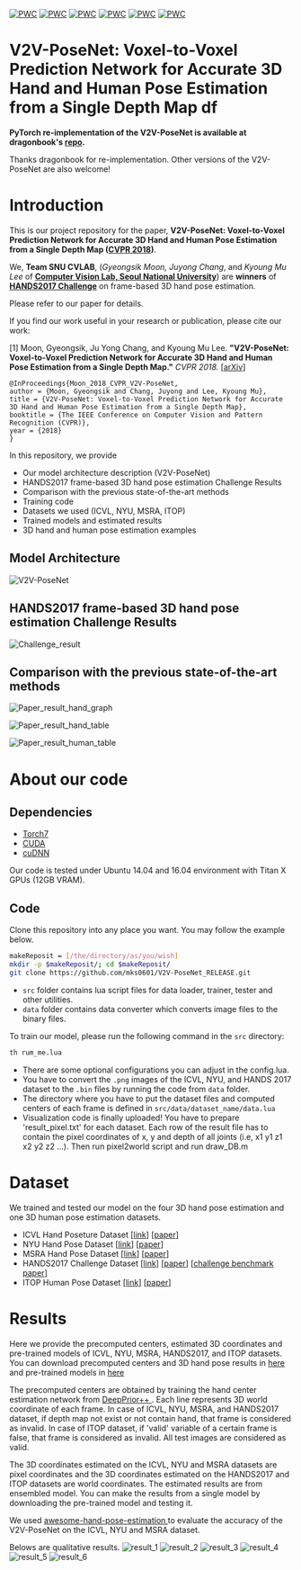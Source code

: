[![PWC](https://img.shields.io/endpoint.svg?url=https://paperswithcode.com/badge/v2v-posenet-voxel-to-voxel-prediction-network/hand-pose-estimation-on-hands-2017)](https://paperswithcode.com/sota/hand-pose-estimation-on-hands-2017?p=v2v-posenet-voxel-to-voxel-prediction-network)
[![PWC](https://img.shields.io/endpoint.svg?url=https://paperswithcode.com/badge/v2v-posenet-voxel-to-voxel-prediction-network/hand-pose-estimation-on-icvl-hands)](https://paperswithcode.com/sota/hand-pose-estimation-on-icvl-hands?p=v2v-posenet-voxel-to-voxel-prediction-network)
[![PWC](https://img.shields.io/endpoint.svg?url=https://paperswithcode.com/badge/v2v-posenet-voxel-to-voxel-prediction-network/pose-estimation-on-itop-front-view)](https://paperswithcode.com/sota/pose-estimation-on-itop-front-view?p=v2v-posenet-voxel-to-voxel-prediction-network)
[![PWC](https://img.shields.io/endpoint.svg?url=https://paperswithcode.com/badge/v2v-posenet-voxel-to-voxel-prediction-network/pose-estimation-on-itop-top-view)](https://paperswithcode.com/sota/pose-estimation-on-itop-top-view?p=v2v-posenet-voxel-to-voxel-prediction-network)
[![PWC](https://img.shields.io/endpoint.svg?url=https://paperswithcode.com/badge/v2v-posenet-voxel-to-voxel-prediction-network/hand-pose-estimation-on-nyu-hands)](https://paperswithcode.com/sota/hand-pose-estimation-on-nyu-hands?p=v2v-posenet-voxel-to-voxel-prediction-network)
[![PWC](https://img.shields.io/endpoint.svg?url=https://paperswithcode.com/badge/v2v-posenet-voxel-to-voxel-prediction-network/hand-pose-estimation-on-msra-hands)](https://paperswithcode.com/sota/hand-pose-estimation-on-msra-hands?p=v2v-posenet-voxel-to-voxel-prediction-network)

# V2V-PoseNet: Voxel-to-Voxel Prediction Network for Accurate 3D Hand and Human Pose Estimation from a Single Depth Map df

**PyTorch re-implementation of the V2V-PoseNet is available at dragonbook's [repo](https://github.com/dragonbook/V2V-PoseNet-pytorch).**

Thanks dragonbook for re-implementation. Other versions of the V2V-PoseNet are also welcome!

# Introduction

This is our project repository for the paper, **V2V-PoseNet: Voxel-to-Voxel Prediction Network for Accurate 3D Hand and Human Pose Estimation from a Single Depth Map ([CVPR 2018](http://cvpr2018.thecvf.com))**.

We, **Team SNU CVLAB**, (<i>Gyeongsik Moon, Juyong Chang</i>, and <i>Kyoung Mu Lee</i> of [**Computer Vision Lab, Seoul National University**](https://cv.snu.ac.kr/)) are **winners** of [**HANDS2017 Challenge**](http://icvl.ee.ic.ac.uk/hands17/challenge/) on frame-based 3D hand pose estimation.



Please refer to our paper for details.

If you find our work useful in your research or publication, please cite our work:

[1] Moon, Gyeongsik, Ju Yong Chang, and Kyoung Mu Lee. **"V2V-PoseNet: Voxel-to-Voxel Prediction Network for Accurate 3D Hand and Human Pose Estimation from a Single Depth Map."** <i>CVPR 2018. </i> [[arXiv](https://arxiv.org/abs/1711.07399)]
  
  ```
@InProceedings{Moon_2018_CVPR_V2V-PoseNet,
  author = {Moon, Gyeongsik and Chang, Juyong and Lee, Kyoung Mu},
  title = {V2V-PoseNet: Voxel-to-Voxel Prediction Network for Accurate 3D Hand and Human Pose Estimation from a Single Depth Map},
  booktitle = {The IEEE Conference on Computer Vision and Pattern Recognition (CVPR)},
  year = {2018}
}
```

In this repository, we provide
* Our model architecture description (V2V-PoseNet)
* HANDS2017 frame-based 3D hand pose estimation Challenge Results
* Comparison with the previous state-of-the-art methods
* Training code
* Datasets we used (ICVL, NYU, MSRA, ITOP)
* Trained models and estimated results
* 3D hand and human pose estimation examples


## Model Architecture

![V2V-PoseNet](/figs/V2V-PoseNet.png)

## HANDS2017 frame-based 3D hand pose estimation Challenge Results

![Challenge_result](/figs/Challenge_result.png)


## Comparison with the previous state-of-the-art methods

![Paper_result_hand_graph](/figs/Paper_result_hand_graph.png)

![Paper_result_hand_table](/figs/Paper_result_hand_table.png)

![Paper_result_human_table](/figs/Paper_result_human_table.png)

# About our code
## Dependencies
* [Torch7](http://torch.ch)
* [CUDA](https://developer.nvidia.com/cuda-downloads)
* [cuDNN](https://developer.nvidia.com/cudnn)

Our code is tested under Ubuntu 14.04 and 16.04 environment with Titan X GPUs (12GB VRAM).

## Code
Clone this repository into any place you want. You may follow the example below.
```bash
makeReposit = [/the/directory/as/you/wish]
mkdir -p $makeReposit/; cd $makeReposit/
git clone https://github.com/mks0601/V2V-PoseNet_RELEASE.git
```
* `src` folder contains lua script files for data loader, trainer, tester and other utilities.
* `data` folder contains data converter which converts image files to the binary files.

To train our model, please run the following command in the `src` directory:

```bash
th rum_me.lua
```

* There are some optional configurations you can adjust in the config.lua. 
* You have to convert the `.png` images of the ICVL, NYU, and HANDS 2017 dataset to the `.bin` files by running the code from `data` folder.
* The directory where you have to put the dataset files and computed centers of each frame is defined in `src/data/dataset_name/data.lua`
* Visualization code is finally uploaded! You have to prepare 'result_pixel.txt' for each dataset. Each row of the result file has to contain the pixel coordinates of x, y and depth of all joints (i.e, x1 y1 z1 x2 y2 z2 ...). Then run pixel2world script and run draw_DB.m

# Dataset
We trained and tested our model on the four 3D hand pose estimation and one 3D human pose estimation datasets.

* ICVL Hand Poseture Dataset [[link](https://labicvl.github.io/hand.html)] [[paper](http://www.iis.ee.ic.ac.uk/dtang/cvpr_14.pdf)]
* NYU Hand Pose Dataset [[link](https://cims.nyu.edu/~tompson/NYU_Hand_Pose_Dataset.htm)] [[paper](https://cims.nyu.edu/~tompson/others/TOG_2014_paper_PREPRINT.pdf)]
* MSRA Hand Pose Dataset [[link](https://jimmysuen.github.io/)] [[paper](https://www.cv-foundation.org/openaccess/content_cvpr_2015/papers/Sun_Cascaded_Hand_Pose_2015_CVPR_paper.pdf)]
* HANDS2017 Challenge Dataset [[link](http://icvl.ee.ic.ac.uk/hands17/challenge/)] [[paper](https://arxiv.org/abs/1712.03917)] [[challenge benchmark paper](http://openaccess.thecvf.com/content_cvpr_2018/papers/Yuan_Depth-Based_3D_Hand_CVPR_2018_paper.pdf)]
* ITOP Human Pose Dataset [[link](https://www.alberthaque.com/projects/viewpoint_3d_pose/)] [[paper](https://arxiv.org/abs/1603.07076)]


# Results
Here we provide the precomputed centers, estimated 3D coordinates and pre-trained models of ICVL, NYU, MSRA, HANDS2017, and ITOP datasets. You can download precomputed centers and 3D hand pose results in [here](https://drive.google.com/drive/folders/1moW1nkL7Ey6C_6XAEQbWZEIoZN1uxlfu?usp=sharing) and pre-trained models in [here](https://drive.google.com/drive/folders/1WtzflL_F0Hird4fj9lpofqhjeGNQnOap?usp=sharing)

The precomputed centers are obtained by training the hand center estimation network from [DeepPrior++ ](https://arxiv.org/pdf/1708.08325.pdf). Each line represents 3D world coordinate of each frame.
In case of ICVL, NYU, MSRA, and HANDS2017 dataset, if depth map not exist or not contain hand, that frame is considered as invalid.
In case of ITOP dataset, if 'valid' variable of a certain frame is false, that frame is considered as invalid.
All test images are considered as valid.

The 3D coordinates estimated on the ICVL, NYU and MSRA datasets are pixel coordinates and the 3D coordinates estimated on the HANDS2017 and ITOP datasets are world coordinates. The estimated results are from ensembled model. You can make the results from a single model by downloading the pre-trained model and testing it.

We used [awesome-hand-pose-estimation ](https://github.com/xinghaochen/awesome-hand-pose-estimation) to evaluate the accuracy of the V2V-PoseNet on the ICVL, NYU and MSRA dataset.

Belows are qualitative results.
![result_1](/figs/result/Paper_result_ICVL.png)
![result_2](/figs/result/Paper_result_NYU.png)
![result_3](/figs/result/Paper_result_MSRA.png)
![result_4](/figs/result/Paper_result_HANDS2017.png)
![result_5](/figs/result/Paper_result_ITOP_front.png)
![result_6](/figs/result/Paper_result_ITOP_top.png)
